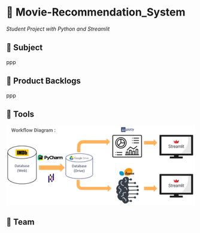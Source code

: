 # :car:  Movie-Recommendation_System 
*Student Project with Python and Streamlit*

## :beginner: Subject 

ppp


## :dart: Product Backlogs

ppp


## :wrench: Tools

![Picture1](Pictures/WorkflowDiagram.png)


## :handshake: Team
